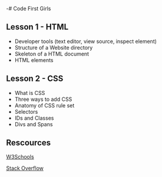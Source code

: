 -# Code First Girls

## Lesson 1 - HTML

- Developer tools (text editor, view source, inspect element)
- Structure of a Website directory
- Skeleton of a HTML document
- HTML elements

## Lesson 2 - CSS 

- What is CSS
- Three ways to add CSS
- Anatomy of CSS rule set
- Selectors
- IDs and Classes
- Divs and Spans

## Rescources

[W3Schools](https://www.w3schools.com/html/default.asp)

[Stack Overflow](https://stackoverflow.com/)
